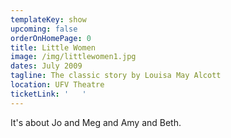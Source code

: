```yaml
---
templateKey: show
upcoming: false
orderOnHomePage: 0
title: Little Women
image: /img/littlewomen1.jpg
dates: July 2009
tagline: The classic story by Louisa May Alcott
location: UFV Theatre
ticketLink: '   '
---
```

It's about Jo and Meg and Amy and Beth.
